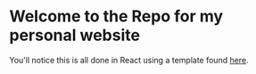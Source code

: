 # Welcome to the Repo for my personal website
You'll notice this is all done in React using a template found [here](https://github.com/nordicgiant2/react-nice-resume).
